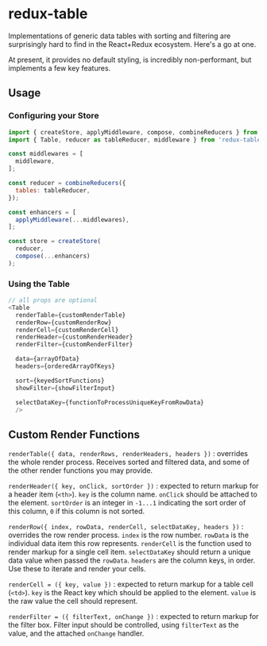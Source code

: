 # redux-table

Implementations of generic data tables with sorting and filtering are surprisingly hard to find in the React+Redux ecosystem. Here's a go at one.

At present, it provides no default styling, is incredibly non-performant, but implements a few key features.

## Usage

### Configuring your Store

```js
import { createStore, applyMiddleware, compose, combineReducers } from 'redux';
import { Table, reducer as tableReducer, middleware } from 'redux-table';

const middlewares = [
  middleware,
];

const reducer = combineReducers({
  tables: tableReducer,
});

const enhancers = [
  applyMiddleware(...middlewares),
];

const store = createStore(
  reducer,
  compose(...enhancers)
);
```

### Using the Table

```js
// all props are optional
<Table
  renderTable={customRenderTable}
  renderRow={customRenderRow}
  renderCell={customRenderCell}
  renderHeader={customRenderHeader}
  renderFilter={customRenderFilter}

  data={arrayOfData}
  headers={orderedArrayOfKeys}

  sort={keyedSortFunctions}
  showFilter={showFilterInput}

  selectDataKey={functionToProcessUniqueKeyFromRowData}
  />
```

## Custom Render Functions

`renderTable({ data, renderRows, renderHeaders, headers })` : overrides the whole render process. Receives sorted and filtered data, and some of the other render functions you may provide.

`renderHeader({ key, onClick, sortOrder })` : expected to return markup for a header item (`<th>`). `key` is the column name. `onClick` should be attached to the element. `sortOrder` is an integer in `-1...1` indicating the sort order of this column, `0` if this column is not sorted.

`renderRow({ index, rowData, renderCell, selectDataKey, headers })` : overrides the row render process. `index` is the row number. `rowData` is the individual data item this row represents. `renderCell` is the function used to render markup for a single cell item. `selectDataKey` should return a unique data value when passed the `rowData`. `headers` are the column keys, in order. Use these to iterate and render your cells.

`renderCell = ({ key, value })` : expected to return markup for a table cell (`<td>`). `key` is the React key which should be applied to the element. `value` is the raw value the cell should represent.

`renderFilter = ({ filterText, onChange })` : expected to return markup for the filter box. Filter input should be controlled, using `filterText` as the value, and the attached `onChange` handler.